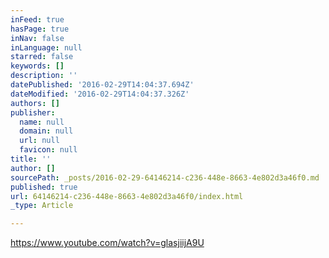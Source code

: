 ```yaml
---
inFeed: true
hasPage: true
inNav: false
inLanguage: null
starred: false
keywords: []
description: ''
datePublished: '2016-02-29T14:04:37.694Z'
dateModified: '2016-02-29T14:04:37.326Z'
authors: []
publisher:
  name: null
  domain: null
  url: null
  favicon: null
title: ''
author: []
sourcePath: _posts/2016-02-29-64146214-c236-448e-8663-4e802d3a46f0.md
published: true
url: 64146214-c236-448e-8663-4e802d3a46f0/index.html
_type: Article

---
```

https://www.youtube.com/watch?v=glasjiijA9U